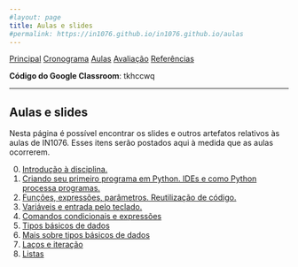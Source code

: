 ```yaml
---
#layout: page
title: Aulas e slides
#permalink: https://in1076.github.io/in1076.github.io/aulas
---
```

[Principal](https://in1076.github.io) [Cronograma](https://in1076.github.io/cronograma) [Aulas](https://in1076.github.io/aulas) [Avaliação](https://in1076.github.io/avaliacao) [Referências](https://in1076.github.io/referencias)


**Código do Google Classroom**: tkhccwq

---

## Aulas e slides

Nesta página é possível encontrar os slides e outros artefatos relativos às aulas de IN1076. Esses itens serão postados aqui à medida que as aulas ocorrerem.

00. [Introdução à disciplina.](https://drive.google.com/file/d/1JqAaI-GvsIT5ntfEwYHeMgRopqpOZ6Kl/view?usp=sharing)
01. [Criando seu primeiro programa em Python. IDEs e como Python processa programas.](https://drive.google.com/file/d/1uLEXmc1UZLgcsT72GByyIx1kpWoW8OoP/view?usp=sharing)
02. [Funções, expressões, parâmetros. Reutilização de código.](https://drive.google.com/file/d/1XtQrdgvNgW3LFe-53UjI96iSQZaLh_Qc/view?usp=sharing)
03. [Variáveis e entrada pelo teclado.](https://drive.google.com/file/d/1T4mS23SGBqBRRiwYF3UnprY6ZvL4KZqs/view?usp=sharing)
04. [Comandos condicionais e expressões](https://drive.google.com/file/d/1rGHlqFzTIoxkLHVflNkAu3KiM1mj5nWE/view?usp=sharing)
05. [Tipos básicos de dados](https://drive.google.com/file/d/1027PR7H51EVMBZSZRzq7g9kXel5FkoDe/view?usp=sharing)
06. [Mais sobre tipos básicos de dados](https://drive.google.com/file/d/1BOWRt2SiY28-WO9NZYMBepw3U4OEyXNL/view?usp=sharing)
07. [Laços e iteração](https://drive.google.com/file/d/1dutaH7D1cMAB_wpIlXEkW3-45aY0w5K4/view?usp=sharing)
08. [Listas](https://drive.google.com/file/d/1bFc-3L3uKH9up2dzB18IVMz4-8AUxjnU/view?usp=sharing)
